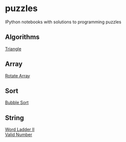 # puzzles
IPython notebooks with solutions to programming puzzles
## Algorithms
<a href="http://nbviewer.jupyter.org/github/moagstar/puzzles/blob/master/Algorithms/Triangle.ipynb" target="_blank">Triangle</a><br>
## Array
<a href="http://nbviewer.jupyter.org/github/moagstar/puzzles/blob/master/Array/Rotate%20Array.ipynb" target="_blank">Rotate Array</a><br>
## Sort
<a href="http://nbviewer.jupyter.org/github/moagstar/puzzles/blob/master/Sort/Bubble%20Sort.ipynb" target="_blank">Bubble Sort</a><br>
## String
<a href="http://nbviewer.jupyter.org/github/moagstar/puzzles/blob/master/String/Word%20Ladder%20II.ipynb" target="_blank">Word Ladder II</a><br>
<a href="http://nbviewer.jupyter.org/github/moagstar/puzzles/blob/master/String/Valid%20Number.ipynb" target="_blank">Valid Number</a><br>